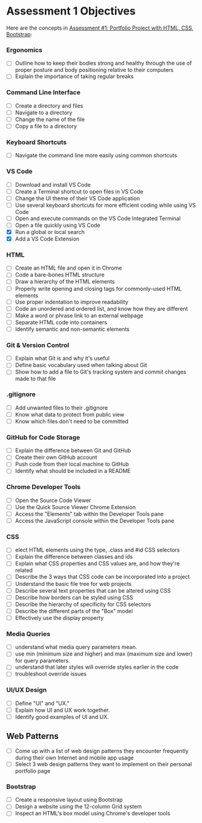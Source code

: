 # Assessment 1 Objectives

Here are the concepts in [Assessment #1: Portfolio Project with HTML, CSS, Bootstrap](https://github.com/Techtonica/curriculum/blob/master/projects/portfolio/portfolio-webpage-1.md):

### Ergonomics
- [ ] Outline how to keep their bodies strong and healthy through the use of proper posture and body positioning relative to their computers
- [ ] Explain the importance of taking regular breaks

### Command Line Interface
- [ ] Create a directory and files
- [ ] Navigate to a directory
- [ ] Change the name of the file
- [ ] Copy a file to a directory

### Keyboard Shortcuts
- [ ] Navigate the command line more easily using common shortcuts

### VS Code
- [ ] Download and install VS Code
- [ ] Create a Terminal shortcut to open files in VS Code
- [ ] Change the UI theme of their VS Code application
- [ ] Use several keyboard shortcuts for more efficient coding while using VS Code
- [ ] Open and execute commands on the VS Code Integrated Terminal
- [ ] Open a file quickly using VS Code
- [x] Run a global or local search
- [x] Add a VS Code Extension

### HTML
- [ ] Create an HTML file and open it in Chrome
- [ ] Code a bare-bones HTML structure
- [ ] Draw a hierarchy of the HTML elements
- [ ] Properly write opening and closing tags for commonly-used HTML elements
- [ ] Use proper indentation to improve readability
- [ ] Code an unordered and ordered list, and know how they are different
- [ ] Make a word or phrase link to an external webpage
- [ ] Separate HTML code into containers
- [ ] Identify semantic and non-semantic elements

### Git & Version Control
- [ ] Explain what Git is and why it's useful
- [ ] Define basic vocabulary used when talking about Git
- [ ] Show how to add a file to Git's tracking system and commit changes made to that file

### .gitignore
- [ ] Add unwanted files to their .gitignore
- [ ] Know what data to protect from public view
- [ ] Know which files don't need to be committed

### GitHub for Code Storage
- [ ] Explain the difference between Git and GitHub
- [ ] Create their own GitHub account
- [ ] Push code from their local machine to GitHub
- [ ] Identify what should be included in a README

### Chrome Developer Tools
- [ ] Open the Source Code Viewer
- [ ] Use the Quick Source Viewer Chrome Extension
- [ ] Access the "Elements" tab within the Developer Tools pane
- [ ] Access the JavaScript console within the Developer Tools pane

### CSS
- [ ] elect HTML elements using the type, .class and #id CSS selectors
- [ ] Explain the difference between classes and ids
- [ ] Explain what CSS properties and CSS values are, and how they're related
- [ ] Describe the 3 ways that CSS code can be incorporated into a project
- [ ] Understand the basic file tree for web projects
- [ ] Describe several text properties that can be altered using CSS
- [ ] Describe how borders can be styled using CSS
- [ ] Describe the hierarchy of specificity for CSS selectors
- [ ] Describe the different parts of the "Box" model
- [ ] Effectively use the display property

### Media Queries

- [ ] understand what media query parameters mean.
- [ ] use min (minimum size and higher) and max (maximum size and lower) for query parameters.
- [ ] understand that later styles will override styles earlier in the code
- [ ] troubleshoot override issues

### UI/UX Design
- [ ] Define "UI" and "UX."
- [ ] Explain how UI and UX work together.
- [ ] Identify good examples of UI and UX.

## Web Patterns
- [ ] Come up with a list of web design patterns they encounter frequently during their own Internet and mobile app usage
- [ ] Select 3 web design patterns they want to implement on their personal portfolio page

### Bootstrap
- [ ] Create a responsive layout using Bootstrap
- [ ] Design a website using the 12-column Grid system
- [ ] Inspect an HTML's box model using Chrome's developer tools
